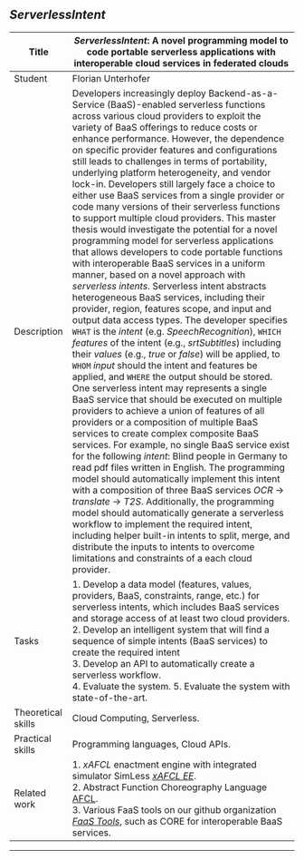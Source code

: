 ## *ServerlessIntent*

| Title | ***ServerlessIntent*: A novel programming model to code portable serverless applications with interoperable cloud services in federated clouds** |
| ----- | ----- | 
| Student | Florian Unterhofer | 
| Description | Developers increasingly deploy Backend-as-a-Service (BaaS)-enabled serverless functions across various cloud providers to exploit the variety of BaaS offerings to reduce costs or enhance performance. However, the dependence on specific provider features and configurations still leads to challenges in terms of portability, underlying platform heterogeneity, and vendor lock-in. Developers still largely face a choice to either use BaaS services from a single provider or code many versions of their serverless functions to support multiple cloud providers. This master thesis would investigate the potential for a novel programming model for serverless applications that allows developers to code portable functions with interoperable BaaS services in a uniform manner, based on a novel approach with *serverless intents*. Serverless intent abstracts heterogeneous BaaS services, including their provider, region, features scope, and input and output data access types. The developer specifies `WHAT` is the *intent* (e.g. *SpeechRecognition*), `WHICH` *features* of the intent (e.g., *srtSubtitles*) including their *values* (e.g., *true* or *false*) will be applied, to `WHOM` *input* should the intent and features be applied, and `WHERE` the output should be stored. One serverless intent may represents a single BaaS service that should be executed on multiple providers to achieve a union of features of all providers or a composition of multiple BaaS services to create complex composite BaaS services. For example, no single BaaS service exist for the following *intent*: Blind people in Germany to read pdf files written in English. The programming model should automatically implement this intent with a composition of three BaaS services *OCR* → *translate* → *T2S*. Additionally, the programming model should automatically generate a serverless workflow to implement the required intent, including helper built-in intents to split, merge, and distribute the inputs to intents to overcome limitations and constraints of a each cloud provider. 
|Tasks| 1. Develop a data model (features, values, providers, BaaS, constraints, range, etc.) for serverless intents, which includes BaaS services and storage access of at least two cloud providers. <br> 2. Develop an intelligent system that will find a sequence of simple intents (BaaS services) to create the required intent <br> 3. Develop an API to automatically create a serverless workflow. <br> 4. Evaluate the system. 5. Evaluate the system with state-of-the-art.|
| Theoretical skills | Cloud Computing, Serverless. | 
| Practical skills | Programming languages, Cloud APIs.|
| Related work | 1. *xAFCL* enactment engine with integrated simulator SimLess [*xAFCL EE*](https://doi.org/10.1109/TSC.2021.3128137).<br> 2. Abstract Function Choreography Language [AFCL](https://doi.org/10.1016/j.future.2020.08.012). <br> 3. Various FaaS tools on our github organization [*FaaS Tools*](https://github.com/FaaSTools), such as CORE for interoperable BaaS services.|

---

